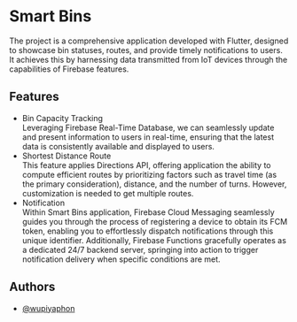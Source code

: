 
# Smart Bins

The project is a comprehensive application developed with Flutter, designed to showcase bin statuses, routes, and provide timely notifications to users. It achieves this by harnessing data transmitted from IoT devices through the capabilities of Firebase features.

## Features

- Bin Capacity Tracking <br />
Leveraging Firebase Real-Time Database, we can seamlessly update and present information to users in real-time, ensuring that the latest data is consistently available and displayed to users.
- Shortest Distance Route <br />
This feature applies Directions API, offering application the ability to compute  efficient routes by prioritizing factors such as travel time (as the primary consideration), distance, and the number of turns. However, customization is needed to get multiple routes.
- Notification <br />
Within Smart Bins application, Firebase Cloud Messaging seamlessly guides you through the process of registering a device to obtain its FCM token, enabling you to effortlessly dispatch notifications through this unique identifier. Additionally, Firebase Functions gracefully operates as a dedicated 24/7 backend server, springing into action to trigger notification delivery when specific conditions are met.

## Authors

- [@wupiyaphon](https://www.github.com/wpiyaphon)

